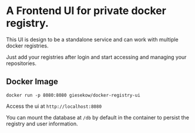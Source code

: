# A Frontend UI for private docker registry.
This UI is design to be a standalone service and can work with multiple docker registries.

Just add your registries after login and start accessing and managing your repositories.

## Docker Image
`docker run -p 8080:8080 giesekow/docker-registry-ui`

Access the ui at `http://localhost:8080`

You can mount the database at `/db` by default in the container to persist the registry and user information.
